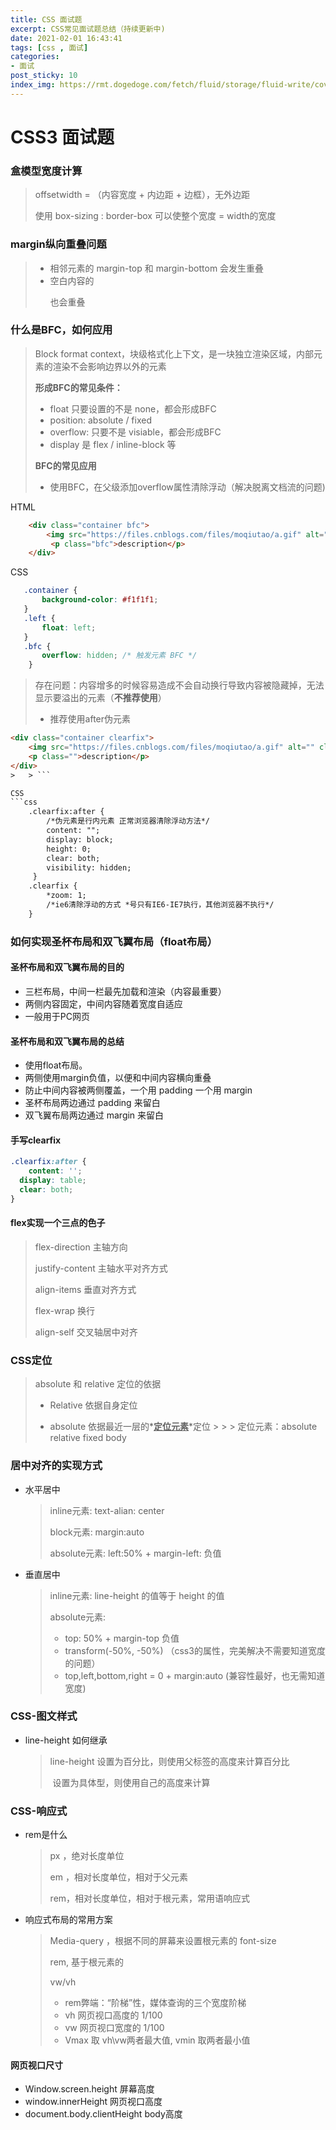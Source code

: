 ```yaml
---
title: CSS 面试题
excerpt: CSS常见面试题总结（持续更新中)
date: 2021-02-01 16:43:41
tags: [css , 面试]
categories:
- 面试
post_sticky: 10
index_img: https://rmt.dogedoge.com/fetch/fluid/storage/fluid-write/cover.jpg?w=480&fmt=webp
---
```

# CSS3 面试题



### 盒模型宽度计算

> offsetwidth = （内容宽度 + 内边距 + 边框），无外边距
>
> 使用 box-sizing : border-box 可以使整个宽度 = width的宽度

### margin纵向重叠问题

> - 相邻元素的 margin-top 和 margin-bottom 会发生重叠
> - 空白内容的 <p></p> 也会重叠

### 什么是BFC，如何应用

> Block format context，块级格式化上下文，是一块独立渲染区域，内部元素的渲染不会影响边界以外的元素
>
> **形成BFC的常见条件：**
>
> - float 只要设置的不是 none，都会形成BFC
> - position: absolute / fixed
> - overflow: 只要不是 visiable，都会形成BFC
> - display 是 flex / inline-block 等
>
> **BFC的常见应用**
>
> * 使用BFC，在父级添加overflow属性清除浮动（解决脱离文档流的问题)
> 
HTML
```html
    <div class="container bfc">
        <img src="https://files.cnblogs.com/files/moqiutao/a.gif" alt="" class="left">
         <p class="bfc">description</p>
    </div>
 ```
CSS
 ```css
    .container {
        background-color: #f1f1f1;
    }
    .left {
        float: left;
    }
    .bfc {
        overflow: hidden; /* 触发元素 BFC */
     }
```
>  存在问题：内容增多的时候容易造成不会自动换行导致内容被隐藏掉，无法显示要溢出的元素（**不推荐使用**）
>
> * 推荐使用after伪元素
```html
<div class="container clearfix">
    <img src="https://files.cnblogs.com/files/moqiutao/a.gif" alt="" class="left">
    <p class="">description</p>
</div>
>   > ```

CSS
```css
    .clearfix:after {
        /*伪元素是行内元素 正常浏览器清除浮动方法*/
        content: "";
        display: block;
        height: 0;
        clear: both;
        visibility: hidden;
     }
    .clearfix {
        *zoom: 1;
        /*ie6清除浮动的方式 *号只有IE6-IE7执行，其他浏览器不执行*/
    }
 ```

### 如何实现圣杯布局和双飞翼布局（float布局）

#### 圣杯布局和双飞翼布局的目的

- 三栏布局，中间一栏最先加载和渲染（内容最重要）
- 两侧内容固定，中间内容随着宽度自适应
- 一般用于PC网页

#### 圣杯布局和双飞翼布局的总结

- 使用float布局。
- 两侧使用margin负值，以便和中间内容横向重叠
- 防止中间内容被两侧覆盖，一个用 padding 一个用 margin
- 圣杯布局两边通过 padding 来留白
- 双飞翼布局两边通过 margin 来留白

#### 手写clearfix

```css
.clearfix:after {
	content: '';
  display: table;
  clear: both;
}
```

#### flex实现一个三点的色子

> flex-direction	主轴方向
>
> justify-content	主轴水平对齐方式
>
> align-items	垂直对齐方式
>
> flex-wrap	换行
>
> align-self	交叉轴居中对齐

### CSS定位

> absolute 和 relative 定位的依据
>
> - Relative 依据自身定位
>
> - absolute 依据最近一层的*<u>**定位元素**</u>*定位
    >
    >   > 定位元素：absolute relative fixed body

### 居中对齐的实现方式

- 水平居中

  > inline元素:	text-alian: center
  >
  > block元素:	margin:auto
  >
  > absolute元素:	left:50% 	+	 margin-left: 负值

- 垂直居中

  > inline元素:	line-height 的值等于 height 的值
  >
  > absolute元素:
  >
  > - top: 50%  +  margin-top 负值
  > - transform(-50%, -50%) （css3的属性，完美解决不需要知道宽度的问题）
  > - top,left,bottom,right = 0 + margin:auto  (兼容性最好，也无需知道宽度)

### CSS-图文样式

- line-height	如何继承

  > line-height	设置为百分比，则使用父标签的高度来计算百分比
  >
  > ​						设置为具体型，则使用自己的高度来计算

### CSS-响应式

- rem是什么

  > px ，绝对长度单位
  >
  > em ，相对长度单位，相对于父元素
  >
  > rem，相对长度单位，相对于根元素，常用语响应式

- 响应式布局的常用方案

  > Media-query ，根据不同的屏幕来设置根元素的 font-size
  >
  > rem, 基于根元素的
  >
  > vw/vh
  >
  > - rem弊端：“阶梯”性，媒体查询的三个宽度阶梯
  > - vh 网页视口高度的 1/100
  > - vw 网页视口宽度的 1/100
  > - Vmax 取 vh\vw两者最大值, vmin 取两者最小值

#### 网页视口尺寸

- Window.screen.height	屏幕高度
- window.innerHeight      网页视口高度
- document.body.clientHeight  body高度
